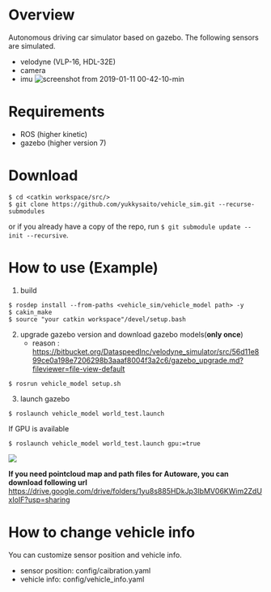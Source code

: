 # Overview
Autonomous driving car simulator based on gazebo.
The following sensors are simulated.
- velodyne (VLP-16, HDL-32E)
- camera
- imu
![screenshot from 2019-01-11 00-42-10-min](https://user-images.githubusercontent.com/8327598/50984661-bed3f780-1545-11e9-9af6-071ddd1cec76.png)

# Requirements
- ROS (higher kinetic)
- gazebo (higher version 7)

# Download
```shell
$ cd <catkin workspace/src/>
$ git clone https://github.com/yukkysaito/vehicle_sim.git --recurse-submodules
```
or if you already have a copy of the repo, run `$ git submodule update --init --recursive`.

# How to use (Example)

1. build

```shell
$ rosdep install --from-paths <vehicle_sim/vehicle_model path> -y
$ cakin_make
$ source "your catkin workspace"/devel/setup.bash
```

2. upgrade gazebo version and download gazebo models(**only once**)
   -  reason : https://bitbucket.org/DataspeedInc/velodyne_simulator/src/56d11e899ce0a198e7206298b3aaaf8004f3a2c6/gazebo_upgrade.md?fileviewer=file-view-default
```
$ rosrun vehicle_model setup.sh
```

3. launch gazebo

```shell
$ roslaunch vehicle_model world_test.launch
```

If GPU is available

```shell
$ roslaunch vehicle_model world_test.launch gpu:=true
```
[![](https://img.youtube.com/vi/JViNKB_igI4/0.jpg)](https://www.youtube.com/watch?v=JViNKB_igI4)


**If you need pointcloud map and path files for Autoware, you can download following url**
https://drive.google.com/drive/folders/1yu8s885HDkJp3IbMV06KWim2ZdUxIoIF?usp=sharing

# How to change vehicle info
You can customize sensor position and vehicle info.
- sensor position: config/caibration.yaml
- vehicle info: config/vehicle_info.yaml
